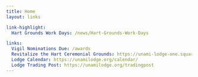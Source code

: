 ```yaml
---
title: Home
layout: links

link-highlight:
  Hart Grounds Work Days: /news/Hart-Grounds-Work-Days

links:
  Vigil Nominations Due: /awards
  Revitalize the Hart Ceremonial Grounds: https://unami-lodge-one.square.site/product/revitalize-the-hart-ceremonial-grounds/217?cs=true
  Lodge Calendar: https://unamilodge.org/calendar/
  Lodge Trading Post: https://unamilodge.org/tradingpost
---
```

